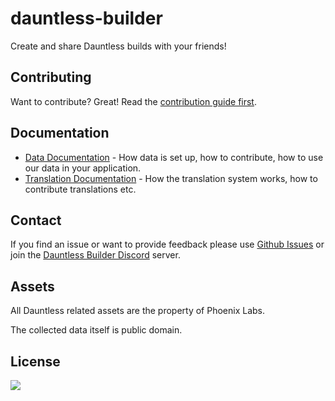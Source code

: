 # dauntless-builder

Create and share Dauntless builds with your friends!

## Contributing

Want to contribute? Great! Read the [contribution guide first](CONTRIBUTING.md).

## Documentation

-   [Data Documentation](docs/contributing/Data.md) - How data is set up, how to contribute, how to use our data in your application.
-   [Translation Documentation](docs/contributing/Translation.md) - How the translation system works, how to contribute translations etc.

## Contact

If you find an issue or want to provide feedback please use
[Github Issues](https://github.com/atomicptr/dauntless-builder/issues) or join the
[Dauntless Builder Discord](https://discord.gg/hkMvhsfPjH) server.

## Assets

All Dauntless related assets are the property of Phoenix Labs.

The collected data itself is public domain.

## License

[![](https://www.gnu.org/graphics/agplv3-155x51.png)](<https://tldrlegal.com/license/gnu-affero-general-public-license-v3-(agpl-3.0)>)
